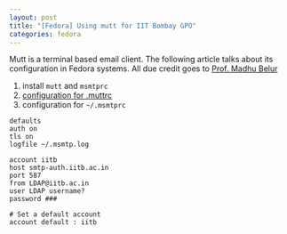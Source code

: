 ```yaml
---
layout: post
title: "[Fedora] Using mutt for IIT Bombay GPO"
categories: fedora
---
```


Mutt is a terminal based email client. The following article talks about its configuration in Fedora systems. All due credit goes to [Prof. Madhu Belur](https://www.ee.iitb.ac.in/~belur/)

1. install `mutt` and `msmtprc` 
2. [configuration for .muttrc](https://www.ee.iitb.ac.in/~belur/foss/mutt/muttrc-iitgpo)
3. configuration for `~/.msmtprc`

```
defaults
auth on
tls on
logfile ~/.msmtp.log

account iitb
host smtp-auth.iitb.ac.in
port 587
from LDAP@iitb.ac.in
user LDAP username? 
password ### 

# Set a default account
account default : iitb
```
